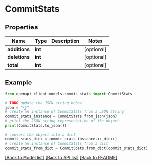 # CommitStats


## Properties

Name | Type | Description | Notes
------------ | ------------- | ------------- | -------------
**additions** | **int** |  | [optional] 
**deletions** | **int** |  | [optional] 
**total** | **int** |  | [optional] 

## Example

```python
from openapi_client.models.commit_stats import CommitStats

# TODO update the JSON string below
json = "{}"
# create an instance of CommitStats from a JSON string
commit_stats_instance = CommitStats.from_json(json)
# print the JSON string representation of the object
print(CommitStats.to_json())

# convert the object into a dict
commit_stats_dict = commit_stats_instance.to_dict()
# create an instance of CommitStats from a dict
commit_stats_from_dict = CommitStats.from_dict(commit_stats_dict)
```
[[Back to Model list]](../README.md#documentation-for-models) [[Back to API list]](../README.md#documentation-for-api-endpoints) [[Back to README]](../README.md)


